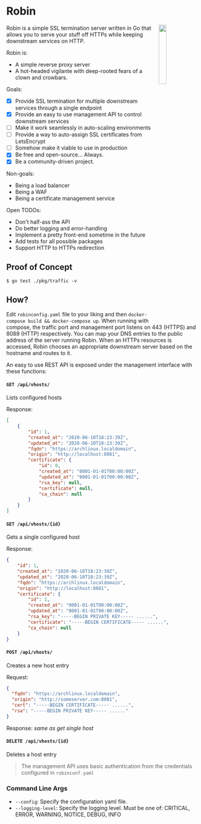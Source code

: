 Robin
============
<img align="right" src="https://i.imgur.com/r2CWdQf.png" height="20%" width="20%">

Robin is a simple SSL termination server written in Go that allows you to serve your stuff off HTTPs while keeping 
downstream services on HTTP.

Robin is:
- A simple reverse proxy server
- A hot-headed vigilante with deep-rooted fears of a clown and crowbars.

Goals:
- [x] Provide SSL termination for multiple downstream services through a single endpoint
- [x] Provide an easy to use management API to control downstream services
- [ ] Make it work seamlessly in auto-scaling environments
- [ ] Provide a way to auto-assign SSL certificates from LetsEncrypt
- [ ] Somehow make it viable to use in production
- [x] Be free and open-source... Always.
- [x] Be a community-driven project.

Non-goals:
- Being a load balancer
- Being a WAF
- Being a certificate management service

Open TODOs:
- Don't half-ass the API
- Do better logging and error-handling
- Implement a pretty front-end sometime in the future
- Add tests for all possible packages
- Support HTTP to HTTPs redirection

## Proof of Concept

```shell
$ go test ./pkg/traffic -v
```
## How?

Edit `robinconfig.yaml` file to your liking and then `docker-compose build && docker-compose up`.
When running with compose, the traffic port and management port listens on 443 (HTTPS) and 8089 (HTTP) respectively.
You can map your DNS entries to the public address of the server running Robin. When an HTTPs resources is accessed,
Robin chooses an appropriate downstream server based on the hostname and routes to it.

An easy to use REST API is exposed under the management interface with these functions:

#### `GET /api/vhosts/` 
Lists configured hosts

Response:
```json
[
    {
        "id": 1,
        "created_at": "2020-06-10T18:23:39Z",
        "updated_at": "2020-06-10T18:23:39Z",
        "fqdn": "https://archlinux.localdomain",
        "origin": "http://localhost:8081",
        "certificate": {
            "id": 0,
            "created_at": "0001-01-01T00:00:00Z",
            "updated_at": "0001-01-01T00:00:00Z",
            "rsa_key": null,
            "certificate": null,
            "ca_chain": null
        }
    }
]
```

#### `GET /api/vhosts/{id}`
Gets a single configured host

Response:
```json
{
    "id": 1,
    "created_at": "2020-06-10T18:23:39Z",
    "updated_at": "2020-06-10T18:23:39Z",
    "fqdn": "https://archlinux.localdomain",
    "origin": "http://localhost:8081",
    "certificate": {
        "id": 1,
        "created_at": "0001-01-01T00:00:00Z",
        "updated_at": "0001-01-01T00:00:00Z",
        "rsa_key": "-----BEGIN PRIVATE KEY----- ......",
        "certificate": "-----BEGIN CERTIFICATE----- ......",
        "ca_chain": null
    }
}
```

#### `POST /api/vhosts/`
Creates a new host entry

Request:
```json
{
  "fqdn": "https://archlinux.localdomain",
  "origin": "http://someserver.com:8081",
  "cert": "-----BEGIN CERTIFICATE----- ......",
  "rsa": "-----BEGIN PRIVATE KEY----- ......"
}
```

Response: *same as get single host*

#### `DELETE /api/vhosts/{id}`
Deletes a host entry

> The management API uses basic authentication from the credentials configured in `robinconf.yaml`

### Command Line Args

- `--config`: Specify the configuration yaml file.
- `--logging-level`: Specify the logging level. Must be one of: CRITICAL, ERROR, WARNING, NOTICE, DEBUG, INFO
